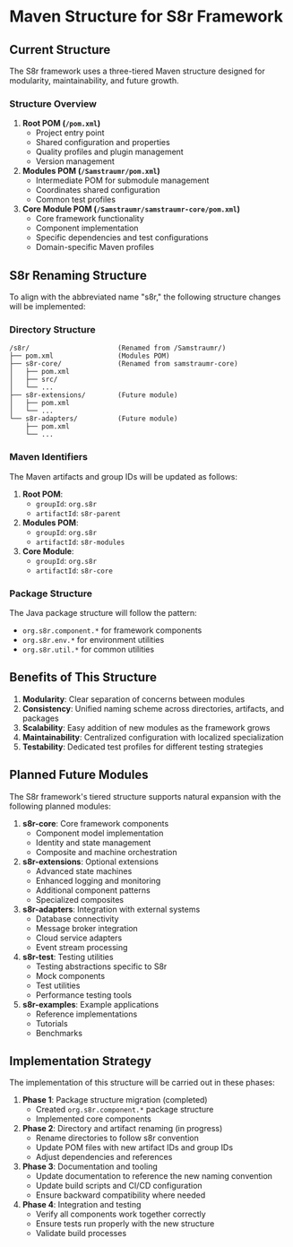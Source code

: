 <!--
Copyright (c) 2025 Eric C. Mumford (@heymumford)

This software was developed with analytical assistance from AI tools 
including Claude 3.7 Sonnet, Claude Code, and Google Gemini Deep Research,
which were used as paid services. All intellectual property rights 
remain exclusively with the copyright holder listed above.

Licensed under the Mozilla Public License 2.0
-->


# Maven Structure for S8r Framework

## Current Structure

The S8r framework uses a three-tiered Maven structure designed for modularity, maintainability, and future growth.

### Structure Overview

1. **Root POM (`/pom.xml`)**
   - Project entry point
   - Shared configuration and properties
   - Quality profiles and plugin management
   - Version management
2. **Modules POM (`/Samstraumr/pom.xml`)**
   - Intermediate POM for submodule management
   - Coordinates shared configuration
   - Common test profiles
3. **Core Module POM (`/Samstraumr/samstraumr-core/pom.xml`)**
   - Core framework functionality
   - Component implementation
   - Specific dependencies and test configurations
   - Domain-specific Maven profiles

## S8r Renaming Structure

To align with the abbreviated name "s8r," the following structure changes will be implemented:

### Directory Structure

```
/s8r/                      (Renamed from /Samstraumr/)
├── pom.xml                (Modules POM)
├── s8r-core/              (Renamed from samstraumr-core)
│   ├── pom.xml
│   ├── src/
│   └── ...
├── s8r-extensions/        (Future module)
│   ├── pom.xml
│   └── ...
└── s8r-adapters/          (Future module)
    ├── pom.xml
    └── ...
```

### Maven Identifiers

The Maven artifacts and group IDs will be updated as follows:

1. **Root POM**:
   - `groupId`: `org.s8r`
   - `artifactId`: `s8r-parent`
2. **Modules POM**:
   - `groupId`: `org.s8r`
   - `artifactId`: `s8r-modules`
3. **Core Module**:
   - `groupId`: `org.s8r`
   - `artifactId`: `s8r-core`

### Package Structure

The Java package structure will follow the pattern:
- `org.s8r.component.*` for framework components
- `org.s8r.env.*` for environment utilities
- `org.s8r.util.*` for common utilities

## Benefits of This Structure

1. **Modularity**: Clear separation of concerns between modules
2. **Consistency**: Unified naming scheme across directories, artifacts, and packages
3. **Scalability**: Easy addition of new modules as the framework grows
4. **Maintainability**: Centralized configuration with localized specialization
5. **Testability**: Dedicated test profiles for different testing strategies

## Planned Future Modules

The S8r framework's tiered structure supports natural expansion with the following planned modules:

1. **s8r-core**: Core framework components
   - Component model implementation
   - Identity and state management
   - Composite and machine orchestration
2. **s8r-extensions**: Optional extensions
   - Advanced state machines
   - Enhanced logging and monitoring
   - Additional component patterns
   - Specialized composites
3. **s8r-adapters**: Integration with external systems
   - Database connectivity
   - Message broker integration
   - Cloud service adapters
   - Event stream processing
4. **s8r-test**: Testing utilities
   - Testing abstractions specific to S8r
   - Mock components
   - Test utilities
   - Performance testing tools
5. **s8r-examples**: Example applications
   - Reference implementations
   - Tutorials
   - Benchmarks

## Implementation Strategy

The implementation of this structure will be carried out in these phases:

1. **Phase 1**: Package structure migration (completed)
   - Created `org.s8r.component.*` package structure
   - Implemented core components
2. **Phase 2**: Directory and artifact renaming (in progress)
   - Rename directories to follow s8r convention
   - Update POM files with new artifact IDs and group IDs
   - Adjust dependencies and references
3. **Phase 3**: Documentation and tooling
   - Update documentation to reference the new naming convention
   - Update build scripts and CI/CD configuration
   - Ensure backward compatibility where needed
4. **Phase 4**: Integration and testing
   - Verify all components work together correctly
   - Ensure tests run properly with the new structure
   - Validate build processes
